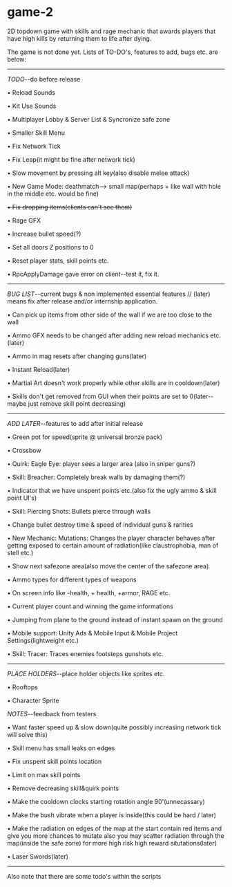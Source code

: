 # game-2
2D topdown game with skills and rage mechanic that awards players that have high kills by returning them to life after dying.

The game is not done yet. Lists of TO-DO's, features to add, bugs etc. are below:

--------------

*TODO*--do before release

• Reload Sounds

• Kit Use Sounds

• Multiplayer Lobby & Server List & Syncronize safe zone

• Smaller Skill Menu

• Fix Network Tick

• Fix Leap(it might be fine after network tick)

• Slow movement by pressing alt key(also disable melee attack)

• New Game Mode: deathmatch--> small map(perhaps + like wall with hole in the middle etc. would be fine)

~~• Fix dropping items(clients can't see them)~~

• Rage GFX

• Increase bullet speed(?)

• Set all doors Z positions to 0

• Reset player stats, skill points etc.

• RpcApplyDamage gave error on client--test it, fix it.

------------------

*BUG LIST*--current bugs & non implemented essential features // (later) means fix after release and/or internship application.

• Can pick up items from other side of the wall if we are too close to the wall

• Ammo GFX needs to be changed after adding new reload mechanics etc.(later)

• Ammo in mag resets after changing guns(later)

• Instant Reload(later)

• Martial Art doesn't work properly while other skills are in cooldown(later)

• Skills don't get removed from GUI when their points are set to 0(later--maybe just remove skill point decreasing)

------------------

*ADD LATER*--features to add after initial release

• Green pot for speed(sprite @ universal bronze pack)

• Crossbow

• Quirk: Eagle Eye: player sees a larger area (also in sniper guns?)

• Skill: Breacher: Completely break walls by damaging them(?)

• Indicator that we have unspent points etc.(also fix the ugly ammo & skill point UI's)

• Skill: Piercing Shots: Bullets pierce through walls

• Change bullet destroy time & speed of individual guns & rarities

• New Mechanic: Mutations: Changes the player character behaves after getting exposed to certain amount of radiation(like claustrophobia, man of stell etc.)

• Show next safezone area(also move the center of the safezone area)

• Ammo types for different types of weapons

• On screen info like -health, + health, +armor, RAGE etc.

• Current player count and winning the game informations

• Jumping from plane to the ground instead of instant spawn on the ground

• Mobile support: Unity Ads & Mobile Input & Mobile Project Settings(lightweight etc.)

• Skill: Tracer: Traces enemies footsteps gunshots etc.

----------------

*PLACE HOLDERS*--place holder objects like sprites etc.

• Rooftops

• Character Sprite

*NOTES*--feedback from testers

• Want faster speed up & slow down(quite possibly increasing network tick will solve this)

• Skill menu has small leaks on edges

• Fix unspent skill points location

• Limit on max skill points

• Remove decreasing skill&quirk points

• Make the cooldown clocks starting rotation angle 90'(unnecassary)

• Make the bush vibrate when a player is inside(this could be hard / later)

• Make the radiation on edges of the map at the start contain red items and give you more chances to mutate also you may scatter radiation through the map(inside the safe zone) for more high risk high reward situtations(later)

• Laser Swords(later)

------------

Also note that there are some todo's within the scripts
